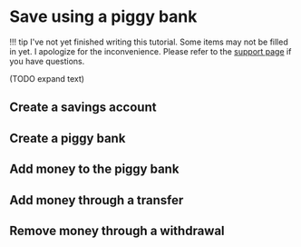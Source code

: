 # Save using a piggy bank

!!! tip
    I've not yet finished writing this tutorial. Some items may not be filled in yet. I apologize for the inconvenience. Please refer to the [support page](../../references/support.md) if you have questions.

(TODO expand text)

## Create a savings account

## Create a piggy bank

## Add money to the piggy bank

## Add money through a transfer

## Remove money through a withdrawal


